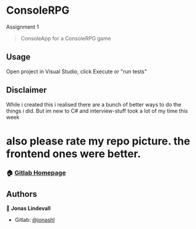 <h1>ConsoleRPG</h1>
<p>Assignment 1</p>

> ConsoleApp for a ConsoleRPG game

## Usage
Open project in Visual Studio, click Execute or "run tests"

## Disclaimer
While i created this i realised there are a bunch of better ways to do the things i did.
But im new to C# and interview-stuff took a lot of my time this week

# also please rate my repo picture. the frontend ones were better.


### 🏠 [Gitlab Homepage](https://gitlab.com/jonashl/dotnet-consolerpg)



## Authors

👤 **Jonas Lindevall**

-   Gitlab: [@jonashl](https://github.com/jonashl)
